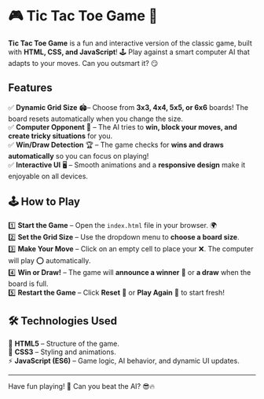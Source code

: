 # 🎮 Tic Tac Toe Game 🤖  

**Tic Tac Toe Game** is a fun and interactive version of the classic game, built with **HTML, CSS, and JavaScript**! 🕹️ Play against a smart computer AI that adapts to your moves. Can you outsmart it? 😏  

## Features  
✅ **Dynamic Grid Size** 🏟️– Choose from **3x3, 4x4, 5x5, or 6x6** boards! The board resets automatically when you change the size.  
✅ **Computer Opponent** 🤖 – The AI tries to **win, block your moves, and create tricky situations** for you.  
✅ **Win/Draw Detection** 🏆 – The game checks for **wins and draws automatically** so you can focus on playing!  
✅ **Interactive UI** 🖥️ – Smooth animations and a **responsive design** make it enjoyable on all devices.  

## 🕹️ How to Play  

1️⃣ **Start the Game** – Open the `index.html` file in your browser. 🌍  
2️⃣ **Set the Grid Size** – Use the dropdown menu to **choose a board size**.  
3️⃣ **Make Your Move** – Click on an empty cell to place your ❌. The computer will play ⭕ automatically.  
4️⃣ **Win or Draw!** – The game will **announce a winner** 🏅 or **a draw** when the board is full.  
5️⃣ **Restart the Game** – Click **Reset** 🔄 or **Play Again** 🔁 to start fresh!  

## 🛠️ Technologies Used  

🚀 **HTML5** – Structure of the game.  
🎨 **CSS3** – Styling and animations.  
⚡ **JavaScript (ES6)** – Game logic, AI behavior, and dynamic UI updates.  

---

Have fun playing! 🎯 Can you beat the AI? 😎🔥  
